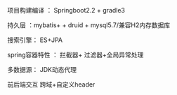 
项目构建编译 ： Springboot2.2 + gradle3

持久层 ：mybatis+ + druid + mysql5.7/兼容H2内存数据库

搜索引擎： ES+JPA

spring容器特性 ： 拦截器+ 过滤器+全局异常处理

多数据源： JDK动态代理

前后端交互 跨域+自定义header
